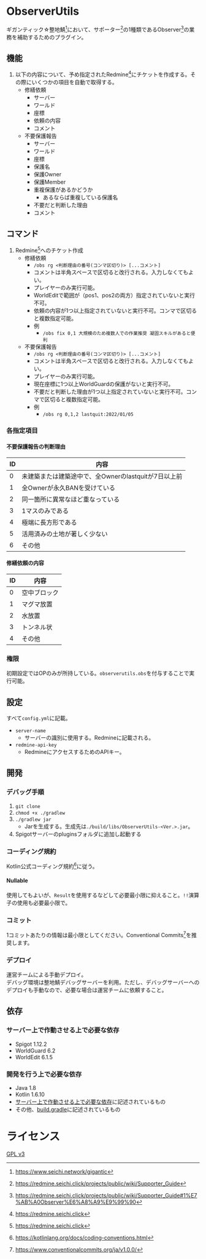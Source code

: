 # ObserverUtils

ギガンティック☆整地鯖[^1]において、サポーター[^2]の1種類であるObserver[^3]の業務を補助するためのプラグイン。

## 機能

1. 以下の内容について、予め指定されたRedmine[^4]にチケットを作成する。その際にいくつかの項目を自動で取得する。
   * 修繕依頼
     * サーバー
     * ワールド
     * 座標
     * 依頼の内容
     * コメント
   * 不要保護報告
     * サーバー
     * ワールド
     * 座標
     * 保護名
     * 保護Owner
     * 保護Member
     * 重複保護があるかどうか
       * あるならば重複している保護名
     * 不要だと判断した理由
     * コメント

## コマンド

1. Redmine[^4]へのチケット作成
   * 修繕依頼
     * `/obs rg <判断理由の番号(コンマ区切り)> [...コメント]`
     * コメントは半角スペースで区切ると改行される。入力しなくてもよい。
     * プレイヤーのみ実行可能。
     * WorldEditで範囲が（pos1、pos2の両方）指定されていないと実行不可。
     * 依頼の内容が1つ以上指定されていないと実行不可。コンマで区切ると複数指定可能。
     * 例
       * `/obs fix 0,1 大規模のため複数人での作業推奨 凝固スキルがあると便利`
   * 不要保護報告
     * `/obs rg <判断理由の番号(コンマ区切り)> [...コメント]`
     * コメントは半角スペースで区切ると改行される。入力しなくてもよい。
     * プレイヤーのみ実行可能。
     * 現在座標に1つ以上WorldGuardの保護がないと実行不可。
     * 不要だと判断した理由が1つ以上指定されていないと実行不可。コンマで区切ると複数指定可能。
     * 例
       * `/obs rg 0,1,2 lastquit:2022/01/05`

### 各指定項目

#### 不要保護報告の判断理由

| ID  | 内容                                |
|-----|-----------------------------------|
| 0   | 未建築または建築途中で、全Ownerのlastquitが7日以上前 |
| 1   | 全Ownerが永久BANを受けている                |
| 2   | 同一箇所に異常なほど重なっている                  |
| 3   | 1マスのみである                          |
| 4   | 極端に長方形である                         |
| 5   | 活用済みの土地が著しく少ない                    |
| 6   | その他                               |

#### 修繕依頼の内容

| ID  | 内容     |
|-----|--------|
| 0   | 空中ブロック |
| 1   | マグマ放置  |
| 2   | 水放置    |
| 3   | トンネル状  |
| 4   | その他    |

### 権限

初期設定ではOPのみが所持している。`observerutils.obs`を付与することで実行可能。

## 設定

すべて`config.yml`に記載。

* `server-name`
  * サーバーの識別に使用する。Redmineに記載される。
* `redmine-api-key`
  * RedmineにアクセスするためのAPIキー。

## 開発

### デバッグ手順

1. `git clone`
1. `chmod +x ./gradlew`
1. `./gradlew jar`
    * Jarを生成する。生成先は`./build/libs/ObserverUtils-<Ver.>.jar`。
1. Spigotサーバーのpluginsフォルダに追加し起動する

### コーディング規約

Kotlin公式コーディング規約[^5]に従う。

#### Nullable

使用してもよいが、`Result`を使用するなどして必要最小限に抑えること。`!!`演算子の使用も必要最小限で。

### コミット

1コミットあたりの情報は最小限としてください。Conventional Commits[^6]を推奨します。

### デプロイ

運営チームによる手動デプロイ。  
デバッグ環境は整地鯖デバッグサーバーを利用。ただし、デバッグサーバーへのデプロイも手動なので、必要な場合は運営チームに依頼すること。

## 依存

### サーバー上で作動させる上で必要な依存

* Spigot 1.12.2
* WorldGuard 6.2
* WorldEdit 6.1.5

### 開発を行う上で必要な依存

* Java 1.8
* Kotlin 1.6.10
* [サーバー上で作動させる上で必要な依存](#サーバー上で作動させる上で必要な依存)に記述されているもの
* その他、[build.gradle](./build.gradle)に記述されているもの

# ライセンス

[GPL v3](./LICENSE)

[^1]: https://www.seichi.network/gigantic
[^2]: https://redmine.seichi.click/projects/public/wiki/Supporter_Guide
[^3]: https://redmine.seichi.click/projects/public/wiki/Supporter_Guide#1%E7%AB%A0Observer%E6%A8%A9%E9%99%90
[^4]: https://redmine.seichi.click
[^5]: https://kotlinlang.org/docs/coding-conventions.html
[^6]: https://www.conventionalcommits.org/ja/v1.0.0/
